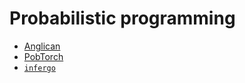 # Probabilistic programming

* [Anglican](http://probprog.ml/anglican/)
* [PobTorch](http://github.com/probtorch/probtorch)
* [`infergo`](http://infergo.org) 

